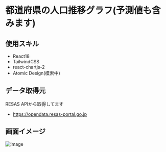 # 都道府県の人口推移グラフ(予測値も含みます)

## 使用スキル

 * React18
 * TailwindCSS
 * react-chartjs-2
 * Atomic Design(模索中)

## データ取得元
RESAS APIから取得してます
* https://opendata.resas-portal.go.jp

## 画面イメージ
![image](https://user-images.githubusercontent.com/56103814/167868689-53228219-216d-4958-a96d-4ab55ea21208.png)
